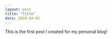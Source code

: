 ```yaml
---
layout: post
title: "Title"
date: 2020-04-02
---
```


This is the first post I created for my personal blog!
